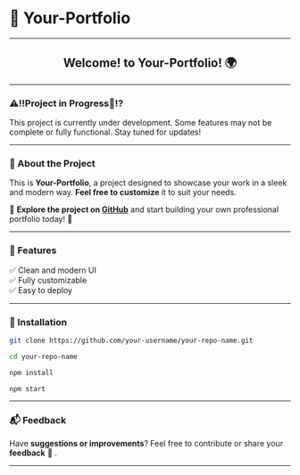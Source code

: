 # 👋 Your-Portfolio

---

<h2 align="center">Welcome! to Your-Portfolio! 🌍</h2>

---

### ⚠️‼️Project in Progress🛑⁉️
This project is currently under development. Some features may not be complete or fully functional. Stay tuned for updates!

---

### 🔹 About the Project  
This is **Your-Portfolio**, a project designed to showcase your work in a sleek and modern way. **Feel free to customize** it to suit your needs.

🚀 **Explore the project on [GitHub](https://github.com/your-username/your-repo-name)** and start building your own professional portfolio today! 🚀

---

### 🔧 Features  
✅ Clean and modern UI  
✅ Fully customizable  
✅ Easy to deploy  

---

### 📌 Installation  
```bash
git clone https://github.com/your-username/your-repo-name.git
```

```bash
cd your-repo-name
```

```bash  
npm install
```

```bash  
npm start  
```

---

### 📬 Feedback
Have **suggestions or improvements**? Feel free to contribute or share your **feedback** 📩 . 

---
